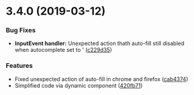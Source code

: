 # 3.4.0 (2019-03-12)


### Bug Fixes

* **InputEvent handler:** Unexpected action thath auto-fill still disabled when autocomplete set to ' ([c229d35](https://github.com/livelybone/vue-input/commit/c229d35))


### Features

* Fixed unexpected action of auto-fill in chrome and firefox ([cab4374](https://github.com/livelybone/vue-input/commit/cab4374))
* Simplified code via dynamic component ([420fb71](https://github.com/livelybone/vue-input/commit/420fb71))



